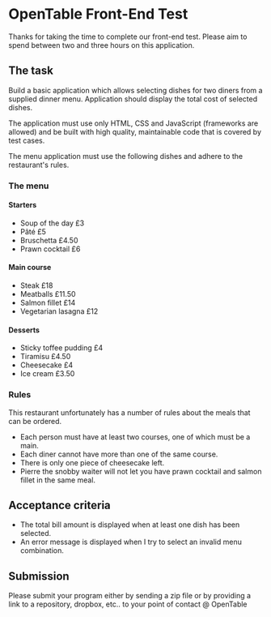 OpenTable Front-End Test
========================
 
Thanks for taking the time to complete our front-end test.  Please aim to spend between two and three hours on this application.
 
## The task
 
Build a basic application which allows selecting dishes for two diners from a supplied dinner menu. Application should display the total cost of selected dishes.
 
The application must use only HTML, CSS and JavaScript (frameworks are allowed) and be built with high quality, maintainable code that is covered by test cases.
 
The menu application must use the following dishes and adhere to the restaurant's rules.
 
### The menu
 
#### Starters
- Soup of the day £3
- Pâté £5
- Bruschetta £4.50
- Prawn cocktail £6
 
#### Main course
- Steak £18
- Meatballs £11.50
- Salmon fillet £14
- Vegetarian lasagna £12
 
#### Desserts
- Sticky toffee pudding £4
- Tiramisu £4.50
- Cheesecake £4
- Ice cream £3.50
 
 
### Rules
 
This restaurant unfortunately has a number of rules about the meals that can be ordered.
 
- Each person must have at least two courses, one of which must be a main.
- Each diner cannot have more than one of the same course.
- There is only one piece of cheesecake left.
- Pierre the snobby waiter will not let you have prawn cocktail and salmon fillet in the same meal.
 
 
## Acceptance criteria
 
- The total bill amount is displayed when at least one dish has been selected.
- An error message is displayed when I try to select an invalid menu combination.
 
 
## Submission
 
Please submit your program either by sending a zip file or by providing a link to a repository, dropbox, etc.. to your point of contact @ OpenTable

 

